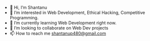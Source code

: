 - 👋 Hi, I’m Shantanu
- 👀 I’m interested in Web Development, Ethical Hacking, Competitive Programming.
- 🌱 I’m currently learning Web Development right now.
- 💞️ I’m looking to collaborate on Web Dev projects 
- 📫 How to reach me shantanup480@gmail.com

<!---
ShantanuWebDev/ShantanuWebDev is a ✨ special ✨ repository because its `README.md` (this file) appears on your GitHub profile.
You can click the Preview link to take a look at your changes.
--->
